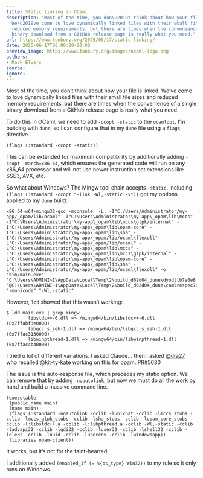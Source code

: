 ```yaml
---
title: Static linking in OCaml
description: "Most of the time, you don\u2019t think about how your file is linked.
  We\u2019ve come to love dynamically linked files with their small file sizes and
  reduced memory requirements, but there are times when the convenience of a single
  binary download from a GitHub release page is really what you need."
url: https://www.tunbury.org/2025/06/17/static-linking/
date: 2025-06-17T00:00:00-00:00
preview_image: https://www.tunbury.org/images/ocaml-logo.png
authors:
- Mark Elvers
source:
ignore:
---
```


<p>Most of the time, you don’t think about how your file is linked. We’ve come to love dynamically linked files with their small file sizes and reduced memory requirements, but there are times when the convenience of a single binary download from a GitHub release page is really what you need.</p>

<p>To do this in OCaml, we need to add <code class="language-plaintext highlighter-rouge">-ccopt -static</code> to the <code class="language-plaintext highlighter-rouge">ocamlopt</code>. I’m building with <code class="language-plaintext highlighter-rouge">dune</code>, so I can configure that in my <code class="language-plaintext highlighter-rouge">dune</code> file using a <code class="language-plaintext highlighter-rouge">flags</code> directive.</p>

<div class="language-plaintext highlighter-rouge"><div class="highlight"><pre class="highlight"><code>(flags (:standard -ccopt -static))
</code></pre></div></div>

<p>This can be extended for maximum compatibility by additionally adding <code class="language-plaintext highlighter-rouge">-ccopt -march=x86-64</code>, which ensures the generated code will run on any x86_64 processor and will not use newer instruction set extensions like SSE3, AVX, etc.</p>

<p>So what about Windows? The Mingw tool chain accepts <code class="language-plaintext highlighter-rouge">-static</code>. Including <code class="language-plaintext highlighter-rouge">(flags (:standard -ccopt "-link -Wl,-static -v"))</code> got my options applied to my <code class="language-plaintext highlighter-rouge">dune</code> build:</p>

<div class="language-plaintext highlighter-rouge"><div class="highlight"><pre class="highlight"><code>x86_64-w64-mingw32-gcc -mconsole  -L. -I"C:/Users/Administrator/my-app/_opam/lib/ocaml" -I"C:\Users\Administrator\my-app\_opam\lib\mccs" -I"C:\Users\Administrator\my-app\_opam\lib\mccs\glpk/internal" -I"C:\Users\Administrator\my-app\_opam\lib\opam-core" -I"C:\Users\Administrator\my-app\_opam\lib\sha" -I"C:/Users/Administrator/my-app/_opam/lib/ocaml\flexdll" -L"C:/Users/Administrator/my-app/_opam/lib/ocaml" -L"C:\Users\Administrator\my-app\_opam\lib\mccs" -L"C:\Users\Administrator\my-app\_opam\lib\mccs\glpk/internal" -L"C:\Users\Administrator\my-app\_opam\lib\opam-core" -L"C:\Users\Administrator\my-app\_opam\lib\sha" -L"C:/Users/Administrator/my-app/_opam/lib/ocaml\flexdll" -o "bin/main.exe" "C:\Users\ADMINI~1\AppData\Local\Temp\2\build_d62d04_dune\dyndllb7e0e8.o" "@C:\Users\ADMINI~1\AppData\Local\Temp\2\build_d62d04_dune\camlrespec7816"   "-municode" "-Wl,-static"
</code></pre></div></div>

<p>However, <code class="language-plaintext highlighter-rouge">ldd</code> showed that this wasn’t working:</p>

<div class="language-plaintext highlighter-rouge"><div class="highlight"><pre class="highlight"><code>$ ldd main.exe | grep mingw
        libstdc++-6.dll =&gt; /mingw64/bin/libstdc++-6.dll (0x7ffabf3e0000)
        libgcc_s_seh-1.dll =&gt; /mingw64/bin/libgcc_s_seh-1.dll (0x7ffac3130000)
        libwinpthread-1.dll =&gt; /mingw64/bin/libwinpthread-1.dll (0x7ffac4b40000)
</code></pre></div></div>

<p>I tried <em>a lot</em> of different variations. I asked Claude… then I asked <a href="https://www.dra27.uk/blog/">@dra27</a> who recalled @kit-ty-kate working on this for opam. <a href="https://github.com/ocaml/opam/pull/5680">PR#5680</a></p>

<p>The issue is the auto-response file, which precedes my static option. We can remove that by adding <code class="language-plaintext highlighter-rouge">-noautolink</code>, but now we must do all the work by hand and build a massive command line.</p>

<div class="language-plaintext highlighter-rouge"><div class="highlight"><pre class="highlight"><code>(executable
 (public_name main)
 (name main)
 (flags (:standard -noautolink -cclib -lunixnat -cclib -lmccs_stubs -cclib -lmccs_glpk_stubs -cclib -lsha_stubs -cclib -lopam_core_stubs -cclib -l:libstdc++.a -cclib -l:libpthread.a -cclib -Wl,-static -cclib -ladvapi32 -cclib -lgdi32 -cclib -luser32 -cclib -lshell32 -cclib -lole32 -cclib -luuid -cclib -luserenv -cclib -lwindowsapp))
 (libraries opam-client))
</code></pre></div></div>

<p>It works, but it’s not for the faint-hearted.</p>

<p>I additionally added <code class="language-plaintext highlighter-rouge">(enabled_if (= %{os_type} Win32))</code> to my rule so it only runs on Windows.</p>
